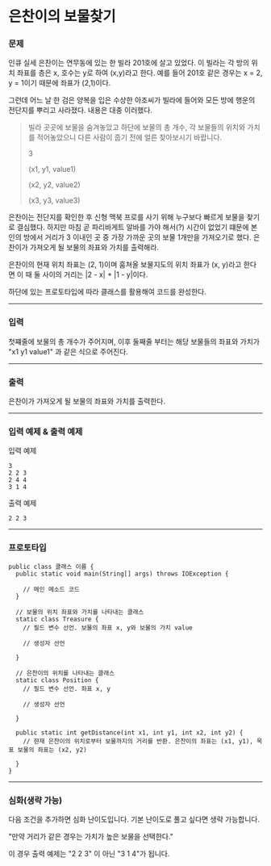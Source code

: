 # 은찬이의 보물찾기

### 문제

인큐 실세 은찬이는 연무동에 있는 한 빌라 201호에 살고 있었다. 이 빌라는 각 방의 위치 좌표를 층은 x, 호수는 y로 하여 (x,y)라고 한다. 예를 들어 201호 같은 경우는 x = 2, y = 1이기 때문에 좌표가 (2,1)이다.

그런데 어느 날 한 검은 양복을 입은 수상한 아조씨가 빌라에 들어와 모든 방에 행운의 전단지를 뿌리고 사라졌다. 내용은 대충 이러했다.

> 빌라 곳곳에 보물을 숨겨놓았고 하단에 보물의 총 개수, 각 보물들의 위치와 가치를 적어놓았으니 다른 사람이 줍기 전에 얼른 찾아보시기 바랍니다.
>
> 3
>
> (x1, y1, value1)
> 
> (x2, y2, value2)
>
> (x3, y3, value3)

은찬이는 전단지를 확인한 후 신형 맥북 프로를 사기 위해 누구보다 빠르게 보물을 찾기로 결심했다.
하지만 마침 곧 파리바게트 알바를 가야 해서(?) 시간이 없었기 떄문에 본인의 방에서 거리가 3 이내인 곳 중 가장 가까운 곳의 보물 1개만을 가져오기로 했다.
은찬이가 가져오게 될 보물의 좌표와 가치를 출력해라. 

은찬이의 현재 위치 좌표는 (2, 1)이며 훔쳐올 보물지도의 위치 좌표가 (x, y)라고 한다면 이 때 둘 사이의 거리는 |2 - x| + |1 - y|이다.

하단에 있는 프로토타입에 따라 클래스를 활용해여 코드를 완성한다.

---

### 입력

첫쨰줄에 보물의 총 개수가 주어지며, 이후 둘째줄 부터는 해당 보물들의 좌표와 가치가 "x1 y1 value1" 과 같은 식으로 주어진다.

---

### 출력

은찬이가 가져오게 될 보물의 좌표와 가치를 출력한다.

---

### 입력 예제 & 출력 예제

입력 예제
```
3
2 2 3
2 4 4
3 1 4
```

출력 예제
```
2 2 3
```

---

### 프로토타입

```
public class 클래스 이름 {
  public static void main(String[] args) throws IOException {
    
    // 메인 메소드 코드
  }

  // 보물의 위치 좌표와 가치를 나타내는 클래스
  static class Treasure {
    // 필드 변수 선언. 보물의 좌표 x, y와 보물의 가치 value

    // 생성자 선언
    
  }

  // 은찬이의 위치를 나타내는 클래스
  static class Position {
    // 필드 변수 선언. 좌표 x, y

    // 생성자 선언
    
  }

  public static int getDistance(int x1, int y1, int x2, int y2) {
    // 햔재 은찬이의 위치로부터 보물까지의 거리를 반환. 은찬이의 좌표는 (x1, y1), 목표 보물의 좌표는 (x2, y2)
    
  }
}
```
  
---

### 심화(생략 가능)

다음 조건을 추가하면 심화 난이도입니다. 기본 난이도로 풀고 싶다면 생략 가능합니다.

"만약 거리가 같은 경우는 가치가 높은 보물을 선택한다."

이 경우 출력 예제는 "2 2 3" 이 아닌 "3 1 4"가 됩니다.


